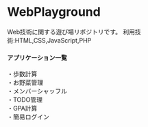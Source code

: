 # WebPlayground

Web技術に関する遊び場リポジトリです。
利用技術:HTML,CSS,JavaScript,PHP

#### アプリケーション一覧<br>
・歩数計算<br>
・お野菜管理<br>
・メンバーシャッフル<br>
・TODO管理<br>
・GPA計算<br>
・簡易ログイン<br>